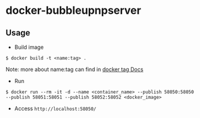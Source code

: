 # docker-bubbleupnpserver


## Usage

- Build image

```
$ docker build -t <name:tag> .
```
Note: more about name:tag can find in [docker tag Docs](https://docs.docker.com/engine/reference/commandline/tag/)

- Run 

```
$ docker run --rm -it -d --name <container_name> --publish 58050:58050 --publish 58051:58051 --publish 58052:58052 <docker_image>
```

- Access `http://localhost:58050/`


